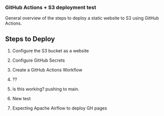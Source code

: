 ### GitHub Actions + S3 deployment test

<!-- List of steps -->

General overview of the steps to deploy a static website to S3 using GitHub Actions.

## Steps to Deploy

1. Configure the S3 bucket as a website

2. Configure GitHub Secrets

3. Create a GitHub Actions Workflow

4. ??

5. Is this working? pushing to main.

6. New test

7. Expecting Apache Airflow to deploy GH pages
